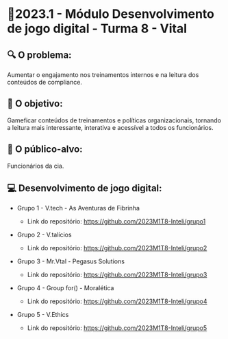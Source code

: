 # 🙋‍2023.1 - Módulo Desenvolvimento de jogo digital - Turma 8 - Vital

## 🔍 O problema:

Aumentar o engajamento nos treinamentos internos e na leitura dos conteúdos de compliance.

## 🎯 O objetivo:

Gameficar conteúdos de treinamentos e políticas organizacionais, tornando a leitura mais interessante, interativa e acessível a todos os funcionários.

## 🧩 O público-alvo:

Funcionários da cia.

## 💻 Desenvolvimento de jogo digital:

- Grupo 1 - V.tech - As Aventuras de Fibrinha
  - Link do repositório: https://github.com/2023M1T8-Inteli/grupo1

- Grupo 2 - V.talícios
  - Link do repositório: https://github.com/2023M1T8-Inteli/grupo2

- Grupo 3 - Mr.Vtal - Pegasus Solutions
  - Link do repositório: https://github.com/2023M1T8-Inteli/grupo3

- Grupo 4 - Group for() - Moralética
  - Link do repositório: https://github.com/2023M1T8-Inteli/grupo4

- Grupo 5 - V.Ethics
  - Link do repositório: https://github.com/2023M1T8-Inteli/grupo5
